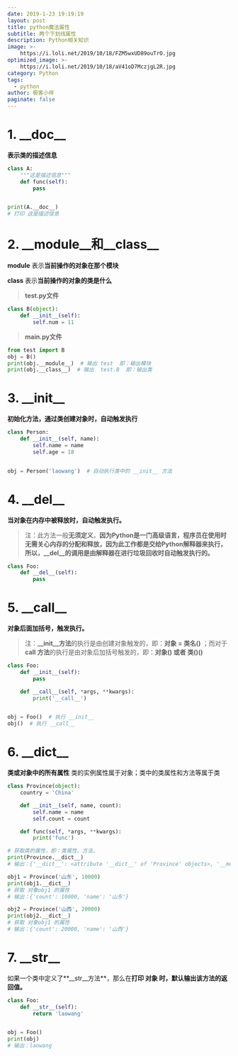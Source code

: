 ```yaml
---
date: 2019-1-23 19:19:19
layout: post
title: python魔法属性
subtitle: 两个下划线属性 
description: Python相关知识
image: >-
    https://i.loli.net/2019/10/18/FZM5wxUD89ouTrO.jpg
optimized_image: >-
    https://i.loli.net/2019/10/18/aV41oD7MczjgL2R.jpg
category: Python
tags:
  - python
author: 极客小祥
paginate: false
---
```


# 1. \_\_doc\_\_

**表示类的描述信息**

```python
class A:
    """这是描述信息"""
    def func(self):
        pass


print(A.__doc__)
# 打印 这是描述信息
```

# 2. \_\_module\_\_和\_\_class\_\_

**__module__** 表示**当前操作的对象在那个模块**

**__class__** 表示**当前操作的对象的类是什么**

> **test.py文件**

```python
class B(object):
    def __init__(self):
        self.num = 11
```

> **main.py文件**

```python
from test import B
obj = B()
print(obj.__module__)  # 输出 test  即：输出模块
print(obj.__class__)  # 输出  test.B  即：输出类
```

# 3. \_\_init\_\_

**初始化方法，通过类创建对象时，自动触发执行**
```python
class Person:
    def __init__(self, name):
        self.name = name
        self.age = 18


obj = Person('laowang')  # 自动执行类中的 __init__ 方法
```

# 4. \_\_del\_\_

**当对象在内存中被释放时，自动触发执行。**

> 注：此方法一般**无须定义**，**因为Python是一门高级语言，程序员在使用时无需关心内存的分配和释放，因为此工作都是交给Python解释器来执行，所以，__del__的调用是由解释器在进行垃圾回收时自动触发执行的。**

```python
class Foo:
    def __del__(self):
        pass
```

# 5. \_\_call\_\_

**对象后面加括号，触发执行。**
> 注：**__init__方法**的执行是由创建对象触发的，即：**对象 = 类名()** ；而对于 **__call__ 方法**的执行是由对象后加括号触发的，即：**对象() 或者 类()()**

```python
class Foo:
    def __init__(self):
        pass

    def __call__(self, *args, **kwargs):
        print('__call__')


obj = Foo()  # 执行 __init__
obj()  # 执行 __call__
```

# 6. \_\_dict\_\_

**类或对象中的所有属性**
类的实例属性属于对象；类中的类属性和方法等属于类
```python
class Province(object):
    country = 'China'

    def __init__(self, name, count):
        self.name = name
        self.count = count

    def func(self, *args, **kwargs):
        print('func')

# 获取类的属性，即：类属性、方法、
print(Province.__dict__)
# 输出：{'__dict__': <attribute '__dict__' of 'Province' objects>, '__module__': '__main__', 'country': 'China', '__doc__': None, '__weakref__': <attribute '__weakref__' of 'Province' objects>, 'func': <function Province.func at 0x101897950>, '__init__': <function Province.__init__ at 0x1018978c8>}

obj1 = Province('山东', 10000)
print(obj1.__dict__)
# 获取 对象obj1 的属性
# 输出：{'count': 10000, 'name': '山东'}

obj2 = Province('山西', 20000)
print(obj2.__dict__)
# 获取 对象obj1 的属性
# 输出：{'count': 20000, 'name': '山西'}
```

# 7. \_\_str\_\_

如果一个类中定义了**__str__方法**，那么在**打印 对象 时，默认输出该方法的返回值。**
```python
class Foo:
    def __str__(self):
        return 'laowang'


obj = Foo()
print(obj)
# 输出：laowang
```